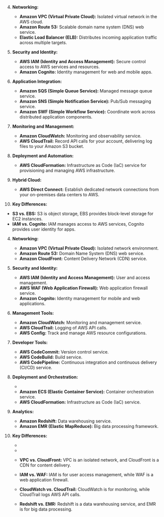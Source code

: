 4.  **Networking:**
    
    *   **Amazon VPC (Virtual Private Cloud):** Isolated virtual network in the AWS cloud.
    *   **Amazon Route 53:** Scalable domain name system (DNS) web service.
    *   **Elastic Load Balancer (ELB):** Distributes incoming application traffic across multiple targets.
5.  **Security and Identity:**
    
    *   **AWS IAM (Identity and Access Management):** Secure control access to AWS services and resources.
    *   **Amazon Cognito:** Identity management for web and mobile apps.
6.  **Application Integration:**
    
    *   **Amazon SQS (Simple Queue Service):** Managed message queue service.
    *   **Amazon SNS (Simple Notification Service):** Pub/Sub messaging service.
    *   **Amazon SWF (Simple Workflow Service):** Coordinate work across distributed application components.
7.  **Monitoring and Management:**
    
    *   **Amazon CloudWatch:** Monitoring and observability service.
    *   **AWS CloudTrail:** Record API calls for your account, delivering log files to your Amazon S3 bucket.
8.  **Deployment and Automation:**

    *   **AWS CloudFormation:** Infrastructure as Code (IaC) service for provisioning and managing AWS infrastructure.
9.  **Hybrid Cloud:**
    
    *   **AWS Direct Connect:** Establish dedicated network connections from your on-premises data centers to AWS.
10.  **Key Differences:**

*   **S3 vs. EBS:** S3 is object storage, EBS provides block-level storage for EC2 instances.
*   **IAM vs. Cognito:** IAM manages access to AWS services, Cognito provides user identity for apps.

4.  **Networking:**
    
    *   **Amazon VPC (Virtual Private Cloud):** Isolated network environment.
    *   **Amazon Route 53:** Domain Name System (DNS) web service.
    *   **Amazon CloudFront:** Content Delivery Network (CDN) service.
5.  **Security and Identity:**
    
    *   **AWS IAM (Identity and Access Management):** User and access management.
    *   **AWS WAF (Web Application Firewall):** Web application firewall service.
    *   **Amazon Cognito:** Identity management for mobile and web applications.
6.  **Management Tools:**
    
    *   **Amazon CloudWatch:** Monitoring and management service.
    *   **AWS CloudTrail:** Logging of AWS API calls.
    *   **AWS Config:** Track and manage AWS resource configurations.
7.  **Developer Tools:**
    
    *   **AWS CodeCommit:** Version control service.
    *   **AWS CodeBuild:** Build service.
    *   **AWS CodePipeline:** Continuous integration and continuous delivery (CI/CD) service.
8.  **Deployment and Orchestration:**
    
    *   
    *   **Amazon ECS (Elastic Container Service):** Container orchestration service.
    *   **AWS CloudFormation:** Infrastructure as Code (IaC) service.
9.  **Analytics:**
    
    *   **Amazon Redshift:** Data warehousing service.
    *   **Amazon EMR (Elastic MapReduce):** Big data processing framework.

11.  **Key Differences:**
    
 
        *   
        *   
        *   **VPC vs. CloudFront:** VPC is an isolated network, and CloudFront is a CDN for content delivery.
        *   **IAM vs. WAF:** IAM is for user access management, while WAF is a web application firewall.
        *   **CloudWatch vs. CloudTrail:** CloudWatch is for monitoring, while CloudTrail logs AWS API calls.
       
        *   **Redshift vs. EMR:** Redshift is a data warehousing service, and EMR is for big data processing.